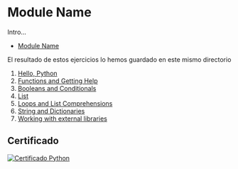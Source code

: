 # Module Name

Intro...

- [Module Name][course-link]

El resultado de estos ejercicios lo hemos guardado en este mismo directorio

1. [Hello, Python][hello]
2. [Functions and Getting Help][functions]
3. [Booleans and Conditionals][conditionals]
4. [List][list]
5. [Loops and List Comprehensions][loops]
6. [String and Dictionaries][dictionaries]
7. [Working with external libraries][external-libraries]

## Certificado

[![Certificado Python](cristiansuarez-Python.png)][certificate]

<!-- LINKS -->
[course-link]:https://www.kaggle.com/learn/python
[hello]:01-hello-python
[functions]:02-functions-and-getting-help
[conditionals]:03-booleans-and-conditionals
[list]:04-list
[loops]:05-loops-and-list-comprehensions
[dictionaries]:06-string-and-dictionaries
[external-libraries]:07-working-with-external-libraries
[certificate]:https://www.kaggle.com/learn/certification/cristiansuarez/python

